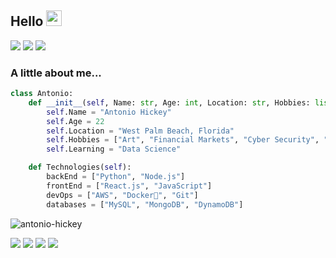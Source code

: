 <H2> Hello <img src="https://media.giphy.com/media/hvRJCLFzcasrR4ia7z/giphy.gif" width="25px"></H2>

<p>
    <a>
        <img src="https://img.shields.io/github/stars/antonio-hickey?affiliations=OWNER%2CCOLLABORATOR&style=social">
    </a>
    <a target="_blank"href="https://medium.com/@antonio-hickey"><img src="https://img.shields.io/badge/Medium%20-%231572B6.svg?&style=?style=flat&logo=medium&logoColor=white" /></a>
    <a><img src=https://img.shields.io/badge/Send%20Tip%20Via%20XMR-47piAitS3GiizBzZGywkyM7AEk5pnUGdYCCppXniARzoTuZ1fCSEiAYS1zPzdCdNuoC9wHVphYWJihTjyBesyEid5cojbZj-blue /></a>
</p>

### A little about me...
```python
class Antonio:
    def __init__(self, Name: str, Age: int, Location: str, Hobbies: list[str], CurrentFocus: str):
        self.Name = "Antonio Hickey"
        self.Age = 22
        self.Location = "West Palm Beach, Florida"
        self.Hobbies = ["Art", "Financial Markets", "Cyber Security", "Learning New Things"]
        self.Learning = "Data Science"

    def Technologies(self):
        backEnd = ["Python", "Node.js"]
        frontEnd = ["React.js", "JavaScript"]
        devOps = ["AWS", "Docker🐳", "Git"]
        databases = ["MySQL", "MongoDB", "DynamoDB"]
```
<p align="left"> <img src="https://github-readme-stats.vercel.app/api?username=antonio-hickey&show_icons=true&theme=dark" alt="antonio-hickey" />
 <p>
 <a><img src="https://img.shields.io/badge/Python-14354C?style=for-the-badge&logo=python&logoColor=white" /> </a>
 <a><img src="https://img.shields.io/badge/React-20232A?style=for-the-badge&logo=react&logoColor=61DAFB" /> </a>
 <a><img src="https://img.shields.io/badge/MySQL-00000F?style=for-the-badge&logo=mysql&logoColor=white" /> </a>
 <a><img src="https://img.shields.io/badge/MongoDB-4EA94B?style=for-the-badge&logo=mongodb&logoColor=white" /> </a>
 </p>
